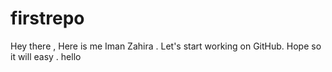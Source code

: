 # firstrepo
Hey there , Here is me Iman Zahira . Let's start working on GitHub.
Hope so it will easy .
hello
